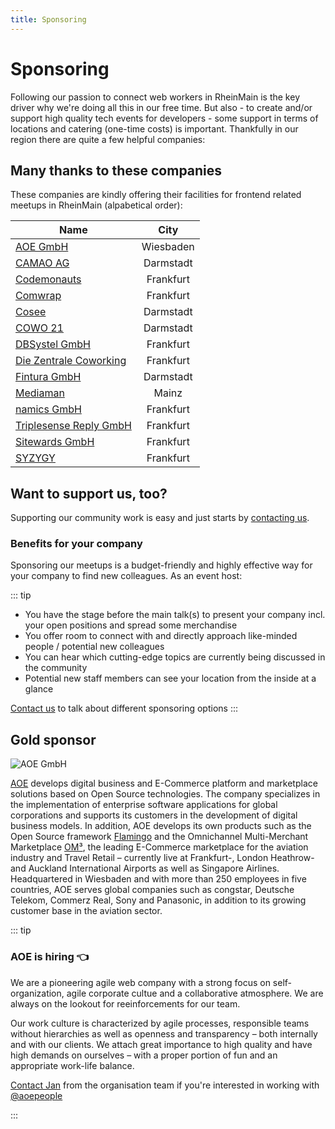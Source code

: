 ```yaml
---
title: Sponsoring
---
```


# Sponsoring

Following our passion to connect web workers in RheinMain is the key driver why we're doing all this in our free time. But also - to create and/or support high quality tech events for developers - some support in terms of locations and catering (one-time costs) is important. Thankfully in our region there are quite a few helpful companies:

## Many thanks to these companies

These companies are kindly offering their facilities for frontend related meetups in RheinMain (alpabetical order):

| Name        | City           |
| ------------- |:-------------:|
| [AOE GmbH](https://www.aoe.com) | Wiesbaden |
| [CAMAO AG](https://www.camao.one) | Darmstadt |
| [Codemonauts](https://codemonauts.com/) | Frankfurt |
| [Comwrap](https://www.comwrap.com/) | Frankfurt |
| [Cosee](https://www.cosee.biz/) | Darmstadt |
| [COWO 21](http://cowo21.de) | Darmstadt |
| [DBSystel GmbH](https://www.dbsystel.de/) | Frankfurt |
| [Die Zentrale Coworking](http://www.die-zentrale-ffm.de/) | Frankfurt |
| [Fintura GmbH](http://fintura.de/) | Darmstadt |
| [Mediaman](https://www.mediaman.de) | Mainz |
| [namics GmbH](http://www.namics.de) | Frankfurt | 
| [Triplesense Reply GmbH](http://www.triplesensereply.de/) | Frankfurt |
| [Sitewards GmbH](https://www.sitewards.com/) | Frankfurt |
| [SYZYGY](http://www.syzygy.de) | Frankfurt |

## Want to support us, too?

Supporting our community work is easy and just starts by [contacting us](contact.html).

### Benefits for your company

Sponsoring our meetups is a budget-friendly and highly effective way for your company to find new colleagues. As an event host:

::: tip
- You have the stage before the main talk(s) to present your company incl. your open positions and spread some merchandise
- You offer room to connect with and directly approach like-minded people /  potential new colleagues
- You can hear which cutting-edge topics are currently being discussed in the community 
- Potential new staff members can see your location from the inside at a glance

[Contact us](contact.html) to talk about different sponsoring options
:::


## Gold sponsor

![AOE GmbH](/img/aoe-logo.svg)

[AOE](https://www.aoe.com/en/career.html) develops digital business and E-Commerce platform and marketplace solutions based on Open Source technologies. The company specializes in the implementation of enterprise software applications for global corporations and supports its customers in the development of digital business models. In addition, AOE develops its own products such as the Open Source framework [Flamingo](https://www.flamingo.me/) and the Omnichannel Multi-Merchant Marketplace [OM³](https://www.aoe.com/en/solutions/om3-suite.html), the leading E-Commerce marketplace for the aviation industry and Travel Retail – currently live at Frankfurt-, London Heathrow- and Auckland International Airports as well as Singapore Airlines. Headquartered in Wiesbaden and with more than 250 employees in five countries, AOE serves global companies such as congstar, Deutsche Telekom, Commerz Real, Sony and Panasonic, in addition to its growing customer base in the aviation sector.

::: tip
### AOE is hiring 👈

We are a pioneering agile web company with a strong focus on self-organization, agile corporate cultue and a collaborative atmosphere. We are always on the lookout for reeinforcements for our team.

Our work culture is characterized by agile processes, responsible teams without hierarchies as well as openness and transparency – both internally and with our clients. We attach great importance to high quality and have high demands on ourselves – with a proper portion of fun and an appropriate work-life balance.

[Contact Jan](https://twitter.com/netzartist) from the organisation team if you're interested in working with [@aoepeople](https://twitter.com/aoepeople)

:::


